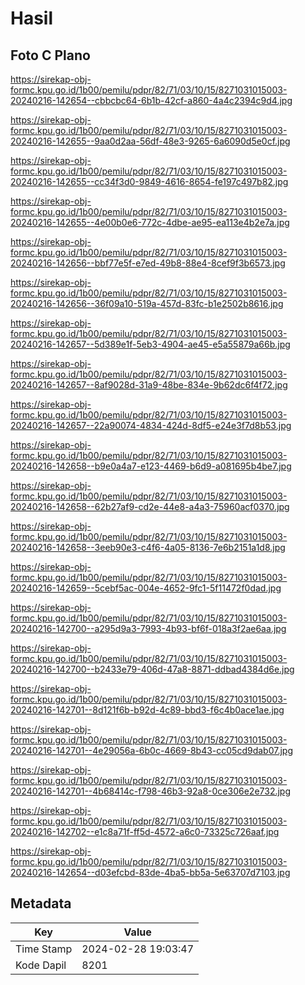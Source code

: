 # Hasil

## Foto C Plano

https://sirekap-obj-formc.kpu.go.id/1b00/pemilu/pdpr/82/71/03/10/15/8271031015003-20240216-142654--cbbcbc64-6b1b-42cf-a860-4a4c2394c9d4.jpg

https://sirekap-obj-formc.kpu.go.id/1b00/pemilu/pdpr/82/71/03/10/15/8271031015003-20240216-142655--9aa0d2aa-56df-48e3-9265-6a6090d5e0cf.jpg

https://sirekap-obj-formc.kpu.go.id/1b00/pemilu/pdpr/82/71/03/10/15/8271031015003-20240216-142655--cc34f3d0-9849-4616-8654-fe197c497b82.jpg

https://sirekap-obj-formc.kpu.go.id/1b00/pemilu/pdpr/82/71/03/10/15/8271031015003-20240216-142655--4e00b0e6-772c-4dbe-ae95-ea113e4b2e7a.jpg

https://sirekap-obj-formc.kpu.go.id/1b00/pemilu/pdpr/82/71/03/10/15/8271031015003-20240216-142656--bbf77e5f-e7ed-49b8-88e4-8cef9f3b6573.jpg

https://sirekap-obj-formc.kpu.go.id/1b00/pemilu/pdpr/82/71/03/10/15/8271031015003-20240216-142656--36f09a10-519a-457d-83fc-b1e2502b8616.jpg

https://sirekap-obj-formc.kpu.go.id/1b00/pemilu/pdpr/82/71/03/10/15/8271031015003-20240216-142657--5d389e1f-5eb3-4904-ae45-e5a55879a66b.jpg

https://sirekap-obj-formc.kpu.go.id/1b00/pemilu/pdpr/82/71/03/10/15/8271031015003-20240216-142657--8af9028d-31a9-48be-834e-9b62dc6f4f72.jpg

https://sirekap-obj-formc.kpu.go.id/1b00/pemilu/pdpr/82/71/03/10/15/8271031015003-20240216-142657--22a90074-4834-424d-8df5-e24e3f7d8b53.jpg

https://sirekap-obj-formc.kpu.go.id/1b00/pemilu/pdpr/82/71/03/10/15/8271031015003-20240216-142658--b9e0a4a7-e123-4469-b6d9-a081695b4be7.jpg

https://sirekap-obj-formc.kpu.go.id/1b00/pemilu/pdpr/82/71/03/10/15/8271031015003-20240216-142658--62b27af9-cd2e-44e8-a4a3-75960acf0370.jpg

https://sirekap-obj-formc.kpu.go.id/1b00/pemilu/pdpr/82/71/03/10/15/8271031015003-20240216-142658--3eeb90e3-c4f6-4a05-8136-7e6b2151a1d8.jpg

https://sirekap-obj-formc.kpu.go.id/1b00/pemilu/pdpr/82/71/03/10/15/8271031015003-20240216-142659--5cebf5ac-004e-4652-9fc1-5f11472f0dad.jpg

https://sirekap-obj-formc.kpu.go.id/1b00/pemilu/pdpr/82/71/03/10/15/8271031015003-20240216-142700--a295d9a3-7993-4b93-bf6f-018a3f2ae6aa.jpg

https://sirekap-obj-formc.kpu.go.id/1b00/pemilu/pdpr/82/71/03/10/15/8271031015003-20240216-142700--b2433e79-406d-47a8-8871-ddbad4384d6e.jpg

https://sirekap-obj-formc.kpu.go.id/1b00/pemilu/pdpr/82/71/03/10/15/8271031015003-20240216-142701--8d121f6b-b92d-4c89-bbd3-f6c4b0ace1ae.jpg

https://sirekap-obj-formc.kpu.go.id/1b00/pemilu/pdpr/82/71/03/10/15/8271031015003-20240216-142701--4e29056a-6b0c-4669-8b43-cc05cd9dab07.jpg

https://sirekap-obj-formc.kpu.go.id/1b00/pemilu/pdpr/82/71/03/10/15/8271031015003-20240216-142701--4b68414c-f798-46b3-92a8-0ce306e2e732.jpg

https://sirekap-obj-formc.kpu.go.id/1b00/pemilu/pdpr/82/71/03/10/15/8271031015003-20240216-142702--e1c8a71f-ff5d-4572-a6c0-73325c726aaf.jpg

https://sirekap-obj-formc.kpu.go.id/1b00/pemilu/pdpr/82/71/03/10/15/8271031015003-20240216-142654--d03efcbd-83de-4ba5-bb5a-5e63707d7103.jpg


## Metadata

| Key        | Value               |
| ---------- | ------------------- |
| Time Stamp | 2024-02-28 19:03:47 |
| Kode Dapil | 8201                |



